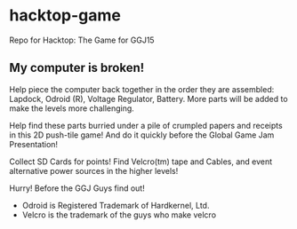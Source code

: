 # hacktop-game
Repo for Hacktop: The Game for GGJ15

## My computer is broken!
Help piece the computer back together in the order they are assembled: Lapdock, Odroid (R), Voltage Regulator, Battery.  More parts will be added to make the levels more challenging.

Help find these parts burried under a pile of crumpled papers and receipts in this 2D push-tile game!  And do it quickly before the Global Game Jam Presentation!

Collect SD Cards for points!  Find Velcro(tm) tape and Cables, and event alternative power sources in the higher levels!

Hurry!  Before the GGJ Guys find out!

* Odroid is Registered Trademark of Hardkernel, Ltd.
* Velcro is the trademark of the guys who make velcro
